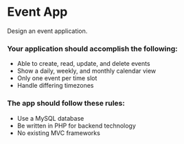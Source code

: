 # Event App
Design an event application.

### Your application should accomplish the following:
* Able to create, read, update, and delete events
* Show a daily, weekly, and monthly calendar view
* Only one event per time slot
* Handle differing timezones

### The app should follow these rules:
* Use a MySQL database
* Be written in PHP for backend technology
* No existing MVC frameworks
